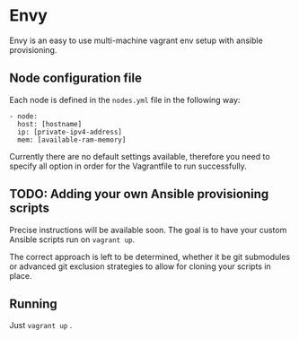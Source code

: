 # Envy

Envy is an easy to use multi-machine vagrant env setup with ansible provisioning.

## Node configuration file
Each node is defined in the `nodes.yml` file in the following way:

```
- node:
  host: [hostname]
  ip: [private-ipv4-address]
  mem: [available-ram-memory]
```

Currently there are no default settings available, therefore you need to specify all option in order for the Vagrantfile to run successfully.

## TODO: Adding your own Ansible provisioning scripts

Precise instructions will be available soon. The goal is to have your custom Ansible scripts run on `vagrant up`.

The correct approach is left to be determined, whether it be git submodules or advanced git exclusion strategies to allow for cloning your scripts in place.

## Running

Just `vagrant up` .
